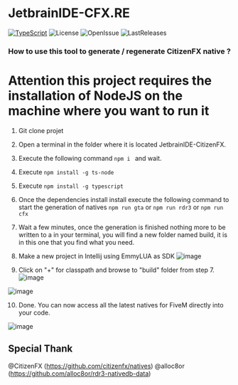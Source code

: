 # JetbrainIDE-CFX.RE

[![TypeScript](https://badges.frapsoft.com/typescript/code/typescript.png?v=101)](https://github.com/ellerbrock/typescript-badges/)
![License](https://img.shields.io/github/license/iTexZoz/JetbrainIDE-CitizenFX.svg)
![OpenIssue](https://img.shields.io/github/issues/iTexZoz/JetbrainIDE-CitizenFX.svg?style=flat)
![LastReleases](https://img.shields.io/github/release/iTexZoz/JetbrainIDE-CitizenFX.svg?label=Last%20releases&style=flat)

### How to use this tool to generate / regenerate CitizenFX native ?

# Attention this project requires the installation of NodeJS on the machine where you want to run it

1) Git clone projet
2) Open a terminal in the folder where it is located JetbrainIDE-CitizenFX.
3) Execute the following command `npm i ` and wait.
4) Execute `npm install -g ts-node`
5) Execute `npm install -g typescript`
6) Once the dependencies install install execute the following command to start the generation of natives `npm run gta` or `npm run rdr3` or `npm run cfx`
7) Wait a few minutes, once the generation is finished nothing more to be written to a in your terminal, you will find a new folder named build, it is in this one that you find what you need.
8) Make a new project in Intellij using EmmyLUA as SDK
![image](https://user-images.githubusercontent.com/58150973/116157328-68852580-a70a-11eb-8ec9-7c51320f79bd.png)

9) Click on "+" for classpath and browse to "build" folder from step 7.
![image](https://user-images.githubusercontent.com/58150973/116157677-07118680-a70b-11eb-82fe-6e72049d03a5.png)

![image](https://user-images.githubusercontent.com/58150973/116157701-11cc1b80-a70b-11eb-9b84-5d5df1ca7dac.png)

10) Done. You can now access all the latest natives for FiveM directly into your code.

![image](https://user-images.githubusercontent.com/58150973/116157791-32947100-a70b-11eb-8d3b-b9efa5a48784.png)

## Special Thank

@CitizenFX (https://github.com/citizenfx/natives)
@alloc8or (https://github.com/alloc8or/rdr3-nativedb-data)
